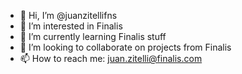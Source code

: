 - 👋 Hi, I’m @juanzitellifns
- 👀 I’m interested in Finalis
- 🌱 I’m currently learning Finalis stuff
- 💞️ I’m looking to collaborate on projects from Finalis
- 📫 How to reach me: juan.zitelli@finalis.com

